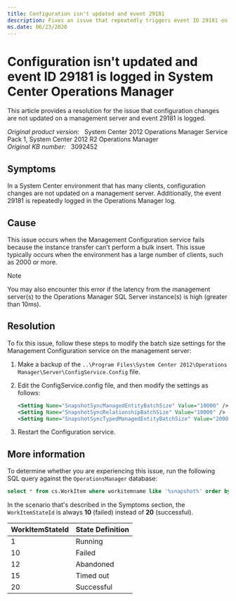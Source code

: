 ```yaml
---
title: Configuration isn't updated and event 29181
description: Fixes an issue that repeatedly triggers event ID 29181 on a System Center Operations Manager server.
ms.date: 06/23/2020
---
```

# Configuration isn't updated and event ID 29181 is logged in System Center Operations Manager

This article provides a resolution for the issue that configuration changes are not updated on a management server and event 29181 is logged.

_Original product version:_ &nbsp; System Center 2012 Operations Manager Service Pack 1, System Center 2012 R2 Operations Manager  
_Original KB number:_ &nbsp; 3092452

## Symptoms

In a System Center environment that has many clients, configuration changes are not updated on a management server. Additionally, the event 29181 is repeatedly logged in the Operations Manager log.

## Cause

This issue occurs when the Management Configuration service fails because the instance transfer can't perform a bulk insert. This issue typically occurs when the environment has a large number of clients, such as 2000 or more.

> [!NOTE]
> You may also encounter this error if the latency from the management server(s) to the Operations Manager SQL Server instance(s) is high (greater than 10ms). 

## Resolution

To fix this issue, follow these steps to modify the batch size settings for the Management Configuration service on the management server:

1. Make a backup of the `..\Program Files\System Center 2012\Operations Manager\Server\ConfigService.Config` file.
1. Edit the ConfigService.config file, and then modify the settings as follows:
    
    ```xml
    <Setting Name="SnapshotSyncManagedEntityBatchSize" Value="10000" />  
    <Setting Name="SnapshotSyncRelationshipBatchSize" Value="10000" />  
    <Setting Name="SnapshotSyncTypedManagedEntityBatchSize" Value="20000" />
    ```

1. Restart the Configuration service.

## More information

To determine whether you are experiencing this issue, run the following SQL query against the `OperationsManager` database:

```sql
select * from cs.WorkItem where workitemname like '%snapshot%' order by StartedDateTimeUtc desc
```

In the scenario that's described in the Symptoms section, the `WorkItemStateId` is always **10** (failed) instead of **20** (successful).

|WorkItemStateId |State Definition |
|----------------|------------------|
|1 |Running |
|10 |Failed |
|12 |Abandoned |
|15 |Timed out |
|20 |Successful |
